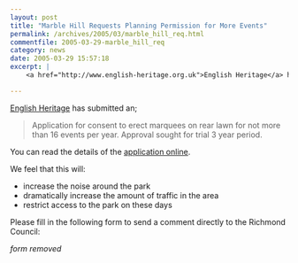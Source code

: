 ```yaml
---
layout: post
title: "Marble Hill Requests Planning Permission for More Events"
permalink: /archives/2005/03/marble_hill_req.html
commentfile: 2005-03-29-marble_hill_req
category: news
date: 2005-03-29 15:57:18
excerpt: |
    <a href="http://www.english-heritage.org.uk">English Heritage</a> has submitted an, application for consent to erect marquees on rear lawn for not more than 16 events per year. Approval sought for trial 3 year period.

---
```


[English Heritage](http://www.english-heritage.org.uk) has submitted an;

> Application for consent to erect marquees on rear lawn for not more than 16 events per year. Approval sought for trial 3 year period.

You can read the details of the [application online](http://www.ukplanning.com/richmond/showCaseFile.do?councilName=London+Borough+of+Richmond+upon+Thames&appNumber=04%2F0979%2FFUL).

We feel that this will:

-   increase the noise around the park
-   dramatically increase the amount of traffic in the area
-   restrict access to the park on these days

Please fill in the following form to send a comment directly to the Richmond Council:

*form removed*
